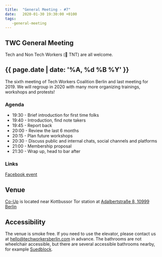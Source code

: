```yaml
---
title:  "General Meeting - #7"
date:   2020-01-30 19:30:00 +0100
tags:
   -general-meeting
---
```


## TWC General Meeting
Tech and Non Tech Workers (🧨 TNT) are all welcome.  

## {{ page.date | date: '%A, %d %B %Y' }}
The sixth meeting of Tech Workers Coalition Berlin and last meeting for 2019. We will regroup in 2020 with many more organizing trainings, workshops and protests!

### Agenda

* 19:30 - Brief introduction for first time folks
* 19:40 - Introduction, find note takers
* 19:45 - Report back 
* 20:00 - Review the last 6 months
* 20:15 - Plan future workshops
* 20:30 - Discuss public and internal chats, social channels and platforms 
* 21:00 - Membership proposal
* 21:30 - Wrap up, head to bar after

### Links

[Facebook event](https://www.facebook.com/events/1025694701125684/)


## Venue

[Co-Up](https://co-up.de/) is located near Kottbussor Tor station at [Adalbertstraße 8, 10999 Berlin](https://www.google.com/maps/place/co.up+community+space/@52.5003298,13.4175977,17z/data=!3m1!4b1!4m5!3m4!1s0x47a84e337e23d413:0x2cfd69e5a9f68f1a!8m2!3d52.5003298!4d13.4197864)

## Accessibility

The venue is smoke free. If you need to use the elevator, please contact us at hello@techworkersberlin.com in advance. The bathrooms are not wheelchair accessible, but there are several accessible bathrooms nearby, for example [Suedblock](https://www.google.com/maps/place/S%C3%BCdblock/@52.4986228,13.4147117,17z/data=!3m1!4b1!4m5!3m4!1s0x47a84fccca98a509:0x2bce392bc6d8270c!8m2!3d52.4986228!4d13.4169004).

